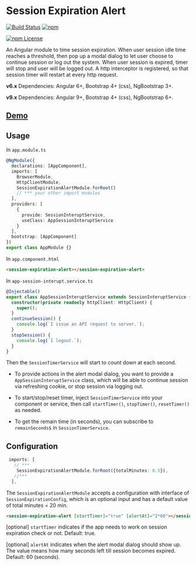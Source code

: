 # Session Expiration Alert

[![Build Status](https://img.shields.io/travis/changhuixu/session-expiration-alert/master.svg?label=Travis%20CI&style=flat-square)](https://travis-ci.org/changhuixu/session-expiration-alert)
[![npm](https://img.shields.io/npm/v/session-expiration-alert.svg?style=flat-square)](https://www.npmjs.com/package/session-expiration-alert)

[![npm License](https://img.shields.io/npm/l/session-expiration-alert.svg?style=flat-square)](https://github.com/changhuixu/session-expiration-alert/blob/master/LICENSE)

An Angular module to time session expiration. When user session idle time reaches a threshold, then pop up a modal dialog to let user choose to continue session or log out the system. When user session is expired, timer will stop and user will be logged out. A http interceptor is registered, so that session timer will restart at every http request.

**v6.x** Dependencies: Angular 6+, Bootstrap 4+ (css), NgBootstrap 3+.

**v9.x** Dependencies: Angular 9+, Bootstrap 4+ (css), NgBootstrap 6+.

## [Demo](https://session-expiration-alert.netlify.com/)

## Usage

In `app.module.ts`

```typescript
@NgModule({
  declarations: [AppComponent],
  imports: [
    BrowserModule,
    HttpClientModule,
    SessionExpirationAlertModule.forRoot()
    // *** your other import modules
  ],
  providers: [
    {
      provide: SessionInteruptService,
      useClass: AppSessionInteruptService
    }
  ],
  bootstrap: [AppComponent]
})
export class AppModule {}
```

In `app.component.html`

```html
<session-expiration-alert></session-expiration-alert>
```

In `app-session-interupt.service.ts`

```typescript
@Injectable()
export class AppSessionInteruptService extends SessionInteruptService {
  constructor(private readonly httpClient: HttpClient) {
    super();
  }
  continueSession() {
    console.log(`I issue an API request to server.`);
  }
  stopSession() {
    console.log(`I logout.`);
  }
}
```

Then the `SessionTimerService` will start to count down at each second.

* To provide actions in the alert modal dialog, you want to provide a `AppSessionInteruptService` class, which will be able to continue session via refreshing cookie, or stop session via logging out.

* To start/stop/reset timer, inject `SessionTimerService` into your component or service, then call `startTimer()`, `stopTimer()`, `resetTimer()` as needed.

* To get the remain time (in seconds), you can subscribe to `remainSeconds$` in `SessionTimerService`.

## Configuration

```typescript
 imports: [
   // ***
    SessionExpirationAlertModule.forRoot({totalMinutes: 0.5}),
   //***
  ],
```

The `SessionExpirationAlertModule` accepts a configuration with interface of `SessionExpirationConfig`, which is an optional input and has a default value of total minutes = 20 min.

```html
<session-expiration-alert [startTimer]="true" [alertAt]="2*60"></session-expiration-alert>
```

[optional] `startTimer` indicates if the app needs to work on session expiration check or not. Default: true.

[optional] `alertAt` indicates when the alert modal dialog should show up. The value means how many seconds left till session becomes expired. Default: 60 (seconds).
